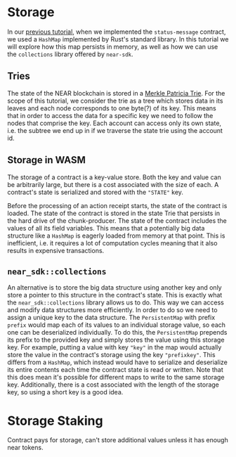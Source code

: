 # Storage

In our [previous tutorial](execution.md), when we implemented the ``status-message`` contract, we used a ``HashMap`` implemented by Rust's standard library. In this tutorial we will explore how this map persists in memory, as well as how we can use the ``collections`` library offered by ``near-sdk``.

## Tries
The state of the NEAR blockchain is stored in a [Merkle Patricia Trie](https://en.wikipedia.org/wiki/Trie). For the scope of this tutorial, we consider the trie as a tree which stores data in its leaves and each node corresponds to one byte(?) of its key. This means that in order to access the data for a specific key we need to follow the nodes that comprise the key. Each account can access only its own state, i.e. the subtree we end up in if we traverse the state trie using the account id.  


## Storage in WASM

The storage of a contract is a key-value store. Both the key and value can be arbitrarily large, but there is a cost associated with the size of each. A contract's state is serialized and stored with the ``"STATE"`` key.

Before the processing of an action receipt starts, the state of the contract is loaded. The state of the contract is stored in the state Trie that persists in the hard drive of the chunk-producer. The state of the contract includes the values of all its field variables. This means that a potentially big data structure like a ``HashMap`` is eagerly loaded from memory at that point. This is inefficient, i.e. it requires a lot of computation cycles meaning that it also results in expensive transactions.

## ``near_sdk::collections``

An alternative is to store the big data structure using another key and only store a pointer to this structure in the contract's state. This is exactly what the ``near_sdk::collections`` library allows us to do. This way we can access and modify data structures more efficiently. In order to do so we need to assign a unique key to the data structure.
The ``PersistentMap`` with prefix ``prefix`` would map each of its values to an individual storage value, so each one can be deserialized individually. To do this, the ``PersistentMap`` prepends its prefix to the provided key and simply stores the value using this storage key. For example, putting a value with key ``"key"`` in the map would actually store the value in the contract's storage using the key ``"prefixkey"``.
This differs from a ``HashMap``, which instead would have to serialize and deserialize its entire contents each time the contract state is read or written.
Note that this does mean it's possible for different maps to write to the same storage key. Additionally, there is a cost associated with the length of the storage key, so using a short key is a good idea.


# Storage Staking

Contract pays for storage, can't store additional values unless it has enough near tokens.



